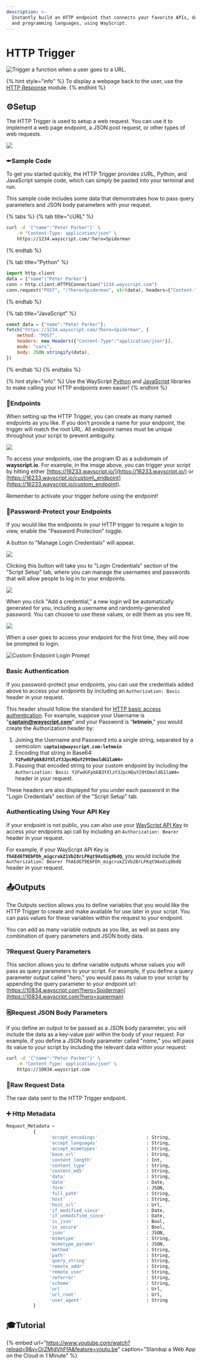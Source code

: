 ```yaml
---
description: >-
  Instantly build an HTTP endpoint that connects your favorite APIs, databases,
  and programming languages, using WayScript.
---
```


# HTTP Trigger

![Trigger a function when a user goes to a URL.](../../.gitbook/assets/http%20%282%29%20%283%29%20%283%29%20%283%29%20%283%29%20%283%29%20%283%29.png)

{% hint style="info" %}
To display a webpage back to the user, use the [HTTP Response](../modules/http-response.md) module.
{% endhint %}

## ⚙Setup

The HTTP Trigger is used to setup a web request. You can use it to implement a web page endpoint, a JSON post request, or other types of web requests.

![](../../.gitbook/assets/screen-shot-2019-11-12-at-7.17.39-pm.png)

### ✒Sample Code

To get you started quickly, the HTTP Trigger provides cURL, Python, and JavaScript sample code, which can simply be pasted into your terminal and run.

This sample code includes some data that demonstrates how to pass query parameters and JSON body parameters with your request.

{% tabs %}
{% tab title="cURL" %}
```bash
curl -d '{"name":"Peter Parker"}' \
    -H "Content-Type: application/json" \
    https://1234.wayscript.com/?hero=Spiderman
```
{% endtab %}

{% tab title="Python" %}
```python
import http.client
data = {"name":"Peter Parker"}
conn = http.client.HTTPSConnection("1234.wayscript.com")
conn.request("POST", "/?hero=Spiderman", str(data), headers={"Content-Type":"application/json"})
```
{% endtab %}

{% tab title="JavaScript" %}
```javascript
const data = {"name":"Peter Parker"};
fetch("https://1234.wayscript.com/?hero=Spiderman", {
    method: "POST",
    headers: new Headers({"Content-Type":"application/json"}),
    mode: "cors",
    body: JSON.stringify(data),
})
```
{% endtab %}
{% endtabs %}

{% hint style="info" %}
Use the WayScript [Python](https://github.com/wayscript/wayscript-python) and [JavaScript](https://github.com/wayscript/wayscript-js) libraries to make calling your HTTP endpoints even easier!
{% endhint %}

### 🔗Endpoints

When setting up the HTTP Trigger, you can create as many named endpoints as you like. If you don't provide a name for your endpoint, the trigger will match the root URL. All endpoint names must be unique throughout your script to prevent ambiguity.

![](../../.gitbook/assets/screen-shot-2020-03-13-at-1.15.21-pm.png)

To access your endpoints, use the program ID as a subdomain of **wayscript.io**. For example, in the image above, you can trigger your script by hitting either [https://16233.wayscript.io/](https://16233.wayscript.io/) or [https://16233.wayscript.io/custom\_endpoint](https://16233.wayscript.io/custom_endpoint).

Remember to activate your trigger before using the endpoint!

### 🔐Password-Protect your Endpoints

If you would like the endpoints in your HTTP trigger to require a login to view, enable the "Password Protection" toggle.

A button to "Manage Login Credentials" will appear.

![](../../.gitbook/assets/screen-shot-2019-11-12-at-7.39.21-pm.png)

Clicking this button will take you to "Login Credentials" section of the "Script Setup" tab, where you can manage the usernames and passwords that will allow people to log in to your endpoints.

![](../../.gitbook/assets/screen-shot-2019-11-12-at-7.40.18-pm.png)

When you click "Add a credential," a new login will be automatically generated for you, including a username and randomly-generated password. You can choose to use these values, or edit them as you see fit.

![](../../.gitbook/assets/screen-shot-2019-11-12-at-7.41.50-pm.png)

When a user goes to access your endpoint for the first time, they will now be prompted to login.

![Custom Endpoint Login Prompt](../../.gitbook/assets/screen-shot-2019-11-12-at-7.50.17-pm%20%281%29.png)

### Basic Authentication

If you password-protect your endpoints, you can use the credentials added above to access your endpoints by including an `Authorization: Basic` header in your request.

This header should follow the standard for [HTTP basic access authentication](https://en.wikipedia.org/wiki/Basic_access_authentication). For example, suppose your Username is "**captain@wayscript.com**" and your Password is "**letmein**," you would create the Authorization header by:

1. Joining the Username and Password into a single string, separated by a semicolon: **`captain@wayscript.com:letmein`**
2. Encoding that string in Base64: **`Y2FwdGFpbkB3YXlzY3JpcHQuY29tOmxldG1laW4=`**
3. Passing that encoded string to your custom endpoint by including the `Authorization: Basic Y2FwdGFpbkB3YXlzY3JpcHQuY29tOmxldG1laW4=` header in your request.

These headers are also displayed for you under each password in the "Login Credentials" section of the "Script Setup" tab.

### Authenticating Using Your API Key

If your endpoint is not public, you can also use your [WayScript API Key](../../account-management/managing-your-api-key.md) to access your endpoints api call by including an `Authorization: Bearer` header in your request.

For example, if your WayScript API Key is **`fhAEdGT9EbFDh_migcrukZ1Vb28rLFKqt9AxOiq9bdQ`**, you would include the `Authorization: Bearer fhAEdGT9EbFDh_migcrukZ1Vb28rLFKqt9AxOiq9bdQ` header in your request.

## 📤Outputs

The Outputs section allows you to define variables that you would like the HTTP Trigger to create and make available for use later in your script. You can pass values for these variables within the request to your endpoint.

You can add as many variable outputs as you like, as well as pass any combination of query parameters and JSON body data.

### ❔Request Query Parameters

This section allows you to define variable outputs whose values you will pass as query parameters to your script. For example, if you define a query parameter output called "_hero_," you would pass its value to your script by appending the query parameter to your endpoint url: [https://10834.wayscript.com?hero=Spiderman](https://10834.wayscript.com?hero=superman)

### 🗒Request JSON Body Parameters

If you define an output to be passed as a JSON body parameter, you will include the data as a key-value pair within the body of your request. For example, if you define a JSON body parameter called "_name_," you will pass its value to your script by including the relevant data within your request:

```bash
curl -d '{"name":"Peter Parker"}' \
    -H "Content-Type: application/json" \
    https://10834.wayscript.com
```

### 🔣Raw Request Data

The raw data sent to the HTTP Trigger endpoint.

### ➕ Http Metadata

```python
Request_Metadata = 
          {
                'accept_encodings'                  : String,
                'accept_languages'                  : String,
                'accept_mimetypes'                  : String,
                'base_url'                          : String,
                'content_length'                    : Int,
                'content_type'                      : String,
                'content_md5'                       : String,
                'data'                              : String,
                'date'                              : Date,
                'form'                              : JSON,
                'full_path'                         : String,
                'host'                              : String,
                'host_url'                          : Url,
                'if_modified_since'                 : Date,
                'if_unmodified_since'               : Date,
                'is_json'                           : Bool,
                'is_secure'                         : Bool,
                'json'                              : JSON,
                'mimetype'                          : String,
                'mimetype_params'                   : JSON,
                'method'                            : String,
                'path'                              : String,
                'query_string'                      : String,
                'remote_addr'                       : String,
                'remote_user'                       : String,
                'referrer'                          : String,
                'scheme'                            : String,
                'url'                               : Url,
                'url_root'                          : Url,
                'user_agent'                        : String
          }
```

## 🎓Tutorial

{% embed url="https://www.youtube.com/watch?reload=9&v=OrZMjdVhFfA&feature=youtu.be" caption="Standup a Web App on the Cloud in 1 Minute" %}

